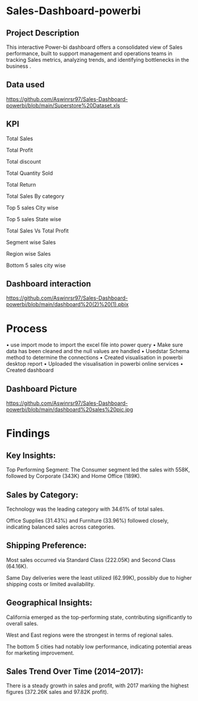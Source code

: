 # Sales-Dashboard-powerbi
## Project Description
This interactive Power-bi dashboard offers a consolidated view of Sales performance, built to support management and operations teams in tracking Sales metrics, analyzing trends, and identifying bottlenecks in the business .
## Data used
https://github.com/Aswinrsr97/Sales-Dashboard-powerbi/blob/main/Superstore%20Dataset.xls
## KPI
Total Sales

Total Profit

Total discount

Total Quantity Sold

Total Return

Total Sales By category

Top 5 sales City wise

Top 5 sales State wise

Total Sales Vs Total Profit

Segment wise Sales

Region wise Sales

Bottom 5 sales  city wise
## Dashboard interaction 
https://github.com/Aswinrsr97/Sales-Dashboard-powerbi/blob/main/dashboard%20(2)%20(1).pbix
# Process
•	use import mode to import the excel file into power query
•	Make sure data has been cleaned and the null values  are handled 
•	Usedstar Schema method to determine the connections 
•	Created visualisation in powerbi desktop report
•	Uploaded the visualisation in powerbi online services 
•	Created dashboard
## Dashboard Picture 
https://github.com/Aswinrsr97/Sales-Dashboard-powerbi/blob/main/dashboard%20sales%20pic.jpg
# Findings
## Key Insights:
Top Performing Segment:
The Consumer segment led the sales with 558K, followed by Corporate (343K) and Home Office (189K).

## Sales by Category:

Technology was the leading category with 34.61% of total sales.

Office Supplies (31.43%) and Furniture (33.96%) followed closely, indicating balanced sales across categories.

## Shipping Preference:

Most sales occurred via Standard Class (222.05K) and Second Class (64.16K).

Same Day deliveries were the least utilized (62.99K), possibly due to higher shipping costs or limited availability.

## Geographical Insights:

California emerged as the top-performing state, contributing significantly to overall sales.

West and East regions were the strongest in terms of regional sales.

The bottom 5 cities had notably low performance, indicating potential areas for marketing improvement.

## Sales Trend Over Time (2014–2017):
There is a steady growth in sales and profit, with 2017 marking the highest figures (372.26K sales and 97.82K profit).






